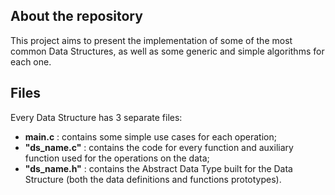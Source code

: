 ## About the repository

This project aims to present the implementation of some of the most common Data Structures, as well as some generic and simple algorithms for each one.

## Files

Every Data Structure has 3 separate files:

* __main.c__ : contains some simple use cases for each operation;
* __"ds_name.c"__ : contains the code for every function and auxiliary function used for the operations on the data;
* __"ds_name.h"__ : contains the Abstract Data Type built for the Data Structure (both the data definitions and functions prototypes).
